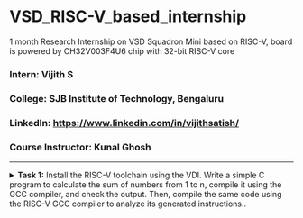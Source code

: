 # VSD_RISC-V_based_internship
1 month Research Internship on VSD Squadron Mini based on RISC-V, board is powered by CH32V003F4U6 chip with 32-bit RISC-V core

### Intern: Vijith S
### **College**: SJB Institute of Technology, Bengaluru
### **LinkedIn**: https://www.linkedin.com/in/vijithsatish/
### **Course Instructor**: Kunal Ghosh

---

<details>
<summary><b>Task 1:</b> Install the RISC-V toolchain using the VDI. Write a simple C program to calculate the sum of numbers from 1 to n, compile it using the GCC compiler, and check the output. Then, compile the same code using the RISC-V GCC compiler to analyze its generated instructions..</summary>   
<br>

## WHAT IS RISC-V?
>RISC-V  is an open-standard instruction set architecture (ISA) based on Reduced Instruction Set Computing (RISC) principles.  RISC-V is a free and open architecture. It is designed to be simple, extensible, and modular, making it suitable for various applications, from small embedded systems to high-performance computing.

## **1. Download the Virtual Disk Image and Install it using Oracle VM Box**
